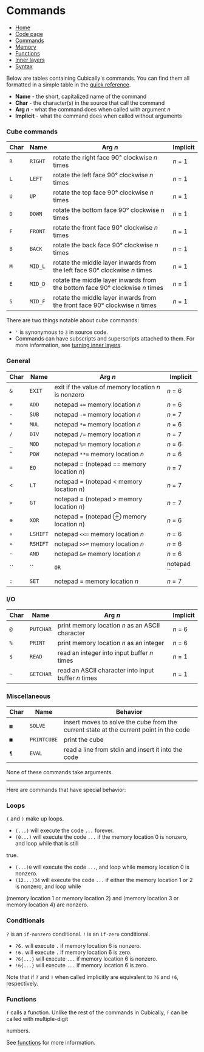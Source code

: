 # Commands

 - [Home](index.html)
 - [Code page](https://cubically.github.io/docs/codepage)
 - [Commands](commands.html)
 - [Memory](memory.html)
 - [Functions](functions.html)
 - [Inner layers](layers.html)
 - [Syntax](syntax.html)

Below are tables containing Cubically's commands. You can find them all formatted in a simple table in the [quick reference](quickref.html).

 - **Name** - the short, capitalized name of the command
 - **Char** - the character(s) in the source that call the command
 - **Arg *n*** - what the command does when called with argument *n*
 - **Implicit** - what the command does when called without arguments

### Cube commands

|Char|Name|Arg *n*|Implicit|
|-|-|-|-|
|`R`|`RIGHT`|rotate the right face 90&deg; clockwise *n* times|*n* = 1|
|`L`|`LEFT`|rotate the left face 90&deg; clockwise *n* times|*n* = 1|
|`U`|`UP`|rotate the top face 90&deg; clockwise *n* times|*n* = 1|
|`D`|`DOWN`|rotate the bottom face 90&deg; clockwise *n* times|*n* = 1|
|`F`|`FRONT`|rotate the front face 90&deg; clockwise *n* times|*n* = 1|
|`B`|`BACK`|rotate the back face 90&deg; clockwise *n* times|*n* = 1|
|`M`|`MID_L`|rotate the middle layer inwards from the left face 90&deg; clockwise *n* times|*n* = 1|
|`E`|`MID_D`|rotate the middle layer inwards from the bottom face 90&deg; clockwise *n* times|*n* = 1|
|`S`|`MID_F`|rotate the middle layer inwards from the front face 90&deg; clockwise *n* times|*n* = 1|

There are two things notable about cube commands:

 - `'` is synonymous to `3` in source code.
 - Commands can have subscripts and superscripts attached to them. For more information, see [turning inner layers](layers.html).

### General

|Char|Name|Arg *n*|Implicit|
|-|-|-|-|
|`&`|`EXIT`|exit if the value of memory location *n* is nonzero|*n* = 6|
|`+`|`ADD`|notepad `+=` memory location *n*|*n* = 6|
|`-`|`SUB`|notepad `-=` memory location *n*|*n* = 7|
|`*`|`MUL`|notepad `*=` memory location *n*|*n* = 6|
|`/`|`DIV`|notepad `/=` memory location *n*|*n* = 7|
|`_`|`MOD`|notepad `%=` memory location *n*|*n* = 6|
|`^`|`POW`|notepad `**=` memory location *n*|*n* = 6|
|`=`|`EQ`|notepad = (notepad == memory location *n*)|*n* = 7|
|`<`|`LT`|notepad = (notepad < memory location *n*)|*n* = 7|
|`>`|`GT`|notepad = (notepad > memory location *n*)|*n* = 7|
|`⊕`|`XOR`|notepad = (notepad ⊕ memory location *n*)|*n* = 6|
|`«`|`LSHIFT`|notepad `<<=` memory location *n*|*n* = 6|
|`»`|`RSHIFT`|notepad `>>=` memory location *n*|*n* = 6|
|`·`|`AND`|notepad `&=` memory location *n*|*n* = 6|
|`` | ``|`OR`|notepad `` |= `` memory location *n*|*n* = 6|
|`:`|`SET`|notepad = memory location *n*|*n* = 7|

### I/O

|Char|Name|Arg *n*|Implicit|
|-|-|-|-|
|`@`|`PUTCHAR`|print memory location *n* as an ASCII character|*n* = 6|
|`%`|`PRINT`|print memory location *n* as an integer|*n* = 6|
|`$`|`READ`|read an integer into input buffer *n* times|*n* = 1|
|`~`|`GETCHAR`|read an ASCII character into input buffer *n* times|*n* = 1|

### Miscellaneous

|Char|Name|Behavior|
|-|-|-|
|`▦`|`SOLVE`|insert moves to solve the cube from the current state at the current point in the code|
|`■`|`PRINTCUBE`|print the cube|
|`¶`|`EVAL`|read a line from stdin and insert it into the code|

None of these commands take arguments.

---

Here are commands that have special behavior:

### Loops

`(` and `)` make up loops.

 - `(...)` will execute the code `...` forever.
 - `(0...)` will execute the code `...` if the memory location 0 is nonzero, and loop while that is still 

true.
 - `(...)0` will execute the code `...`, and loop while memory location 0 is nonzero.
 - `(12...)34` will execute the code `...` if either the memory location 1 or 2 is nonzero, and loop while 

(memory location 1 or memory location 2) and (memory location 3 or memory location 4) are nonzero.

### Conditionals

`?` is an `if-nonzero` conditional. `!` is an `if-zero` conditional.

 - `?6.` will execute `.` if memory location 6 is nonzero.
 - `!6.` will execute `.` if memory location 6 is zero.
 - `?6{...}` will execute `...` if memory location 6 is nonzero.
 - `!6{...}` will execute `...` if memory location 6 is zero.

Note that if `?` and `!` when called implicitly are equivalent to `?6` and `!6`, respectively.

### Functions

`f` calls a function. Unlike the rest of the commands in Cubically, `f` can be called with multiple-digit 

numbers.

See [functions](functions.html) for more information.
